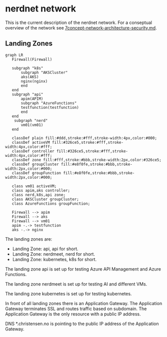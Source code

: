 # nerdnet network

This is the current description of the nerdnet network. For a conseptual overview of the network see [7concept-network-architecture-security.md](7concept-network-architecture-security.md).


## Landing Zones

```mermaid
graph LR
   Firewall(Firewall)
   
   subgraph "k8s"
       subgraph "AKSCluster"
       aks(AKS) 
       nginx(nginx)
       end
   end
   subgraph "api"
       apim(APIM)
       subgraph "AzureFunctions"
       testfunction(testfunction)
       end
   end
    subgraph "nerd"
       vm01(vm01)
   end

   classDef plain fill:#ddd,stroke:#fff,stroke-width:4px,color:#000;
   classDef activeVM fill:#326ce5,stroke:#fff,stroke-width:4px,color:#fff;
   classDef controller fill:#326ce5,stroke:#fff,stroke-width:4px,color:#fff;
   classDef zone fill:#fff,stroke:#bbb,stroke-width:2px,color:#326ce5;
   classDef groupCluster fill:#e8f0fe,stroke:#bbb,stroke-width:2px,color:#000; 
   classDef groupFunction fill:#e8f0fe,stroke:#bbb,stroke-width:2px,color:#000; 

   class vm01 activeVM;
   class apim,aks controller;
   class nerd,k8s,api zone;
   class AKSCluster groupCluster;
   class AzureFunctions groupFunction;

   Firewall --> apim
   Firewall --> aks
   Firewall --> vm01
   apim -.-> testfunction
   aks -.-> nginx
```

The landing zones are:

* Landing Zone: api, api for short.
* Landing Zone: nerdmeet, nerd for short.
* Landing Zone: kubernetes, k8s for short.

The landing zone api is set up for testing Azure API Management and Azure Functions.

The landing zone nerdmeet is set up for testing AI and different VMs.

The landing zone kubernetes is set up for testing kubernetes.

In front of all landing zones there is an Application Gateway. The Application Gateway terminates SSL and routes traffic based on subdomain. The Application Gateway is the only resource with a public IP address.

DNS *.christensen.no is pointing to the public IP address of the Application Gateway.
